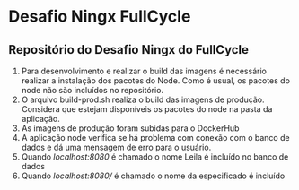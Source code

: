 # Desafio Ningx FullCycle

## Repositório do Desafio Ningx do FullCycle

1. Para desenvolvimento e realizar o build das imagens é necessário realizar a instalação dos pacotes do Node. Como é usual, os pacotes do node não são incluídos no repositório.
2. O arquivo build-prod.sh realiza o build das imagens de produção. Considera que estejam disponíveis os pacotes do node na pasta da aplicação.
3. As imagens de produção foram subidas para o DockerHub
4. A aplicação node verifica se há problema com conexão com o banco de dados e dá uma mensagem de erro para o usuário. 
5. Quando _localhost:8080_ é chamado o nome Leila é incluído no banco de dados
6. Quando _localhost:8080/<nome>_ é chamado o nome da especificado é incluído